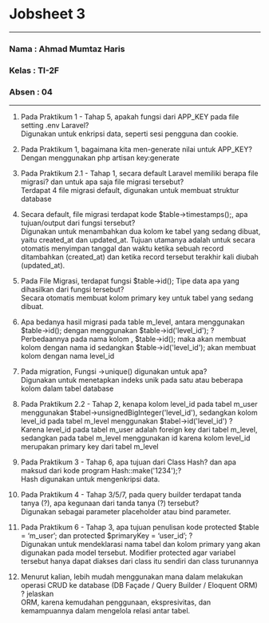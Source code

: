 # Jobsheet 3
<hr>

### Nama : Ahmad Mumtaz Haris
### Kelas : TI-2F
### Absen : 04

<hr>

1. Pada Praktikum 1 - Tahap 5, apakah fungsi dari APP_KEY pada file setting .env Laravel?
<br>Digunakan untuk enkripsi data, seperti sesi pengguna dan cookie.

2. Pada Praktikum 1, bagaimana kita men-generate nilai untuk APP_KEY?
<br>Dengan menggunakan php artisan key:generate

3. Pada Praktikum 2.1 - Tahap 1, secara default Laravel memiliki berapa file migrasi?
dan untuk apa saja file migrasi tersebut?
<br>Terdapat 4 file migrasi default, digunakan untuk membuat struktur database

4. Secara default, file migrasi terdapat kode $table->timestamps();, apa tujuan/output dari fungsi tersebut?
<br>Digunakan untuk menambahkan dua kolom ke tabel yang sedang dibuat, yaitu created_at dan updated_at. Tujuan utamanya adalah untuk secara otomatis menyimpan tanggal dan waktu ketika sebuah record ditambahkan (created_at) dan ketika record tersebut terakhir kali diubah (updated_at).
5. Pada File Migrasi, terdapat fungsi $table->id(); Tipe data apa yang dihasilkan dari fungsi tersebut?
<br>Secara otomatis membuat kolom primary key untuk tabel yang sedang dibuat.
6. Apa bedanya hasil migrasi pada table m_level, antara menggunakan $table->id();
dengan menggunakan $table->id('level_id'); ?
<br>Perbedaannya pada nama kolom , $table->id(); maka akan membuat kolom dengan nama id sedangkan $table->id('level_id'); akan membuat kolom dengan nama level_id
7. Pada migration, Fungsi ->unique() digunakan untuk apa?
<br>Digunakan untuk menetapkan indeks unik pada satu atau beberapa kolom dalam tabel database
8. Pada Praktikum 2.2 - Tahap 2, kenapa kolom level_id pada tabel m_user
menggunakan $tabel->unsignedBigInteger('level_id'), sedangkan kolom level_id
pada tabel m_level menggunakan $tabel->id('level_id') ?
<br>Karena level_id pada tabel m_user adalah foreign key dari tabel m_level, sedangkan pada tabel m_level menggunakan id karena kolom level_id merupakan primary key dari tabel m_level
9. Pada Praktikum 3 - Tahap 6, apa tujuan dari Class Hash? dan apa maksud dari kode
program Hash::make('1234');?
<br>Hash digunakan untuk mengenkripsi data.
10. Pada Praktikum 4 - Tahap 3/5/7, pada query builder terdapat tanda tanya (?), apa
kegunaan dari tanda tanya (?) tersebut?
<br>Digunakan sebagai parameter placeholder atau bind parameter. 
11. Pada Praktikum 6 - Tahap 3, apa tujuan penulisan kode protected $table =
‘m_user’; dan protected $primaryKey = ‘user_id’; ?
<br>Digunakan untuk mendeklarasi nama tabel dan kolom primary yang akan digunakan pada model tersebut. Modifier protected agar variabel tersebut hanya dapat diakses dari class itu sendiri dan class turunannya
12. Menurut kalian, lebih mudah menggunakan mana dalam melakukan operasi CRUD ke
database (DB Façade / Query Builder / Eloquent ORM) ? jelaskan
<br>ORM,  karena kemudahan penggunaan, ekspresivitas, dan kemampuannya dalam mengelola relasi antar tabel.